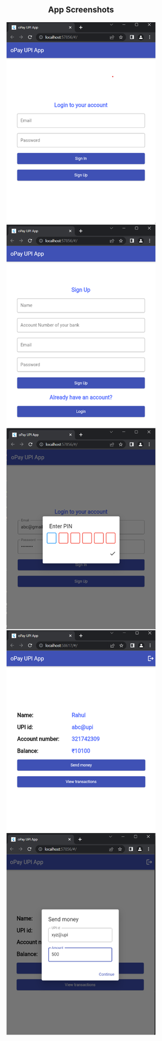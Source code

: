 ## <p align="center">App Screenshots</p>

<p align="center">
  <img src="backend_app_flutter\Screenshots\1.png" width=400/>
  <img src="backend_app_flutter\Screenshots\2.png" width=400/>
  <img src="backend_app_flutter\Screenshots\3.png" width=400/>
  <img src="backend_app_flutter\Screenshots\4.png" width=400/>
  <img src="backend_app_flutter\Screenshots\5.png" width=400/>
</p>
